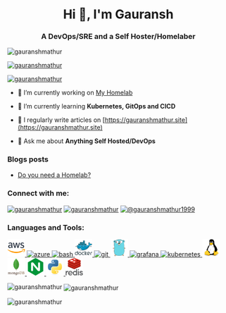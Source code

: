 <h1 align="center">Hi 👋, I'm Gauransh</h1>
<h3 align="center">A DevOps/SRE and a Self Hoster/Homelaber</h3>

<p align="left"> <img src="https://komarev.com/ghpvc/?username=gauranshmathur&label=Profile%20views&color=0e75b6&style=flat" alt="gauranshmathur" /> </p>

<p align="left"> <a href="https://github.com/ryo-ma/github-profile-trophy"><img src="https://github-profile-trophy.vercel.app/?username=gauranshmathur&theme=onedark" alt="gauranshmathur" /></a> </p>

<p align="left"> <a href="https://twitter.com/gauranshmathur" target="blank"><img src="https://img.shields.io/twitter/follow/gauranshmathur?logo=twitter&style=for-the-badge" alt="gauranshmathur" /></a> </p>

- 🔭 I’m currently working on [My Homelab](https://github.com/Gauransh-Homelab/Homelab)

- 🌱 I’m currently learning **Kubernetes, GitOps and CICD**

- 📝 I regularly write articles on [https://gauranshmathur.site](https://gauranshmathur.site)

- 💬 Ask me about **Anything Self Hosted/DevOps**

### Blogs posts
<!-- BLOG-POST-LIST:START -->
- [Do you need a Homelab?](https://gauranshmathur.site/do-you-need-a-homelab/)
<!-- BLOG-POST-LIST:END -->

<h3 align="left">Connect with me:</h3>
<p align="left">
<a href="https://twitter.com/gauranshmathur" target="blank"><img align="center" src="https://raw.githubusercontent.com/rahuldkjain/github-profile-readme-generator/master/src/images/icons/Social/twitter.svg" alt="gauranshmathur" height="30" width="40" /></a>
<a href="https://linkedin.com/in/gauranshmathur" target="blank"><img align="center" src="https://raw.githubusercontent.com/rahuldkjain/github-profile-readme-generator/master/src/images/icons/Social/linked-in-alt.svg" alt="gauranshmathur" height="30" width="40" /></a>
<a href="https://medium.com/@gauranshmathur1999" target="blank"><img align="center" src="https://raw.githubusercontent.com/rahuldkjain/github-profile-readme-generator/master/src/images/icons/Social/medium.svg" alt="@gauranshmathur1999" height="30" width="40" /></a>
</p>

<h3 align="left">Languages and Tools:</h3>
<p align="left"> <a href="https://aws.amazon.com" target="_blank" rel="noreferrer"> <img src="https://raw.githubusercontent.com/devicons/devicon/master/icons/amazonwebservices/amazonwebservices-original-wordmark.svg" alt="aws" width="40" height="40"/> </a> <a href="https://azure.microsoft.com/en-in/" target="_blank" rel="noreferrer"> <img src="https://www.vectorlogo.zone/logos/microsoft_azure/microsoft_azure-icon.svg" alt="azure" width="40" height="40"/> </a> <a href="https://www.gnu.org/software/bash/" target="_blank" rel="noreferrer"> <img src="https://www.vectorlogo.zone/logos/gnu_bash/gnu_bash-icon.svg" alt="bash" width="40" height="40"/> </a> <a href="https://www.docker.com/" target="_blank" rel="noreferrer"> <img src="https://raw.githubusercontent.com/devicons/devicon/master/icons/docker/docker-original-wordmark.svg" alt="docker" width="40" height="40"/> </a> <a href="https://git-scm.com/" target="_blank" rel="noreferrer"> <img src="https://www.vectorlogo.zone/logos/git-scm/git-scm-icon.svg" alt="git" width="40" height="40"/> </a> <a href="https://golang.org" target="_blank" rel="noreferrer"> <img src="https://raw.githubusercontent.com/devicons/devicon/master/icons/go/go-original.svg" alt="go" width="40" height="40"/> </a> <a href="https://grafana.com" target="_blank" rel="noreferrer"> <img src="https://www.vectorlogo.zone/logos/grafana/grafana-icon.svg" alt="grafana" width="40" height="40"/> </a> <a href="https://kubernetes.io" target="_blank" rel="noreferrer"> <img src="https://www.vectorlogo.zone/logos/kubernetes/kubernetes-icon.svg" alt="kubernetes" width="40" height="40"/> </a> <a href="https://www.linux.org/" target="_blank" rel="noreferrer"> <img src="https://raw.githubusercontent.com/devicons/devicon/master/icons/linux/linux-original.svg" alt="linux" width="40" height="40"/> </a> <a href="https://www.mongodb.com/" target="_blank" rel="noreferrer"> <img src="https://raw.githubusercontent.com/devicons/devicon/master/icons/mongodb/mongodb-original-wordmark.svg" alt="mongodb" width="40" height="40"/> </a> <a href="https://www.nginx.com" target="_blank" rel="noreferrer"> <img src="https://raw.githubusercontent.com/devicons/devicon/master/icons/nginx/nginx-original.svg" alt="nginx" width="40" height="40"/> </a> <a href="https://www.python.org" target="_blank" rel="noreferrer"> <img src="https://raw.githubusercontent.com/devicons/devicon/master/icons/python/python-original.svg" alt="python" width="40" height="40"/> </a> <a href="https://redis.io" target="_blank" rel="noreferrer"> <img src="https://raw.githubusercontent.com/devicons/devicon/master/icons/redis/redis-original-wordmark.svg" alt="redis" width="40" height="40"/> </a> </p>

<p><img align="left" src="https://github-readme-stats.vercel.app/api/top-langs?username=gauranshmathur&show_icons=true&locale=en&layout=compact" alt="gauranshmathur" /></p>

<p>&nbsp;<img align="center" src="https://github-readme-stats.vercel.app/api?username=gauranshmathur&show_icons=true&locale=en" alt="gauranshmathur" /></p>

<p><img align="center" src="https://github-readme-streak-stats.herokuapp.com/?user=gauranshmathur&" alt="gauranshmathur" /></p>
